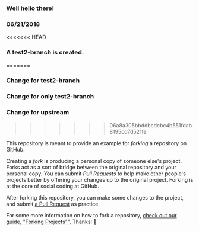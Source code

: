 ### Well hello there!
### 06/21/2018
<<<<<<< HEAD
### A test2-branch is created.
=======
### Change for test2-branch
### Change for only test2-branch
### Change for upstream
>>>>>>> 06a8a305bbddbcdcbc4b551fdab8195cd7d521fe

This repository is meant to provide an example for *forking* a repository on GitHub.

Creating a *fork* is producing a personal copy of someone else's project. Forks act as a sort of bridge between the original repository and your personal copy. You can submit *Pull Requests* to help make other people's projects better by offering your changes up to the original project. Forking is at the core of social coding at GitHub.

After forking this repository, you can make some changes to the project, and submit [a Pull Request](https://github.com/octocat/Spoon-Knife/pulls) as practice.

For some more information on how to fork a repository, [check out our guide, "Forking Projects""](http://guides.github.com/overviews/forking/). Thanks! :sparkling_heart:
